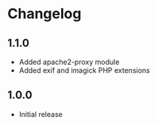 # Changelog

## 1.1.0
- Added apache2-proxy module
- Added exif and imagick PHP extensions

## 1.0.0
- Initial release
